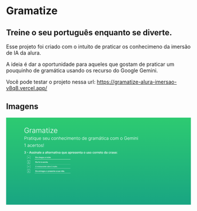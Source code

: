
# Gramatize
## Treine o seu português enquanto se diverte.
Esse projeto foi criado com o intuito de praticar os conhecimeno da imersão de IA da alura.

A ideia é dar a oportunidade para aqueles que gostam de praticar um pouquinho de gramática usando os recurso do Google Gemini.

Você pode testar o projeto nessa url: https://gramatize-alura-imersao-v8q8.vercel.app/

## Imagens

![Tela principal](./images/gramatize.png)